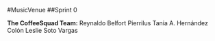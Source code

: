 #MusicVenue
##Sprint 0

**The CoffeeSquad Team:**
Reynaldo Belfort Pierrilus
Tania A. Hernández Colón
Leslie Soto Vargas
